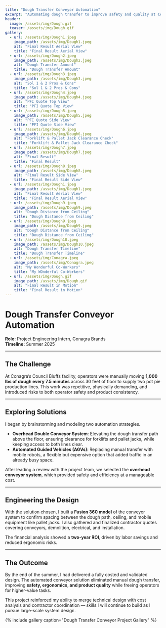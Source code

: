 ```yaml
---
title: "Dough Transfer Conveyor Automation"
excerpt: "Automating dough transfer to improve safety and quality at Conagra’s Council Bluffs plant"
header:
  image: /assets/img/Dough.gif
  teaser: /assets/img/Dough.gif
gallery:
  - url: /assets/img/Dough1.jpeg
    image_path: /assets/img/Dough1.jpeg
    alt: "Final Result Aerial View"
    title: "Final Result Aerial View"
  - url: /assets/img/Dough2.jpeg
    image_path: /assets/img/Dough2.jpeg
    alt: "Dough Transfer Amount"
    title: "Dough Transfer Amount"
  - url: /assets/img/Dough3.jpeg
    image_path: /assets/img/Dough3.jpeg
    alt: "Sol 1 & 2 Pros & Cons"
    title: "Sol 1 & 2 Pros & Cons"
  - url: /assets/img/Dough4.jpeg
    image_path: /assets/img/Dough4.jpeg
    alt: "PFI Quote Top View"
    title: "PFI Quote Top View"
  - url: /assets/img/Dough5.jpeg
    image_path: /assets/img/Dough5.jpeg
    alt: "PFI Quote Side View"
    title: "PFI Quote Side View"
  - url: /assets/img/Dough6.jpeg
    image_path: /assets/img/Dough6.jpeg
    alt: "Forklift & Pallet Jack Clearance Check"
    title: "Forklift & Pallet Jack Clearance Check"
  - url: /assets/img/Dough7.jpeg
    image_path: /assets/img/Dough7.jpeg
    alt: "Final Result"
    title: "Final Result"
  - url: /assets/img/Dough8.jpeg
    image_path: /assets/img/Dough8.jpeg
    alt: "Final Result Side View"
    title: "Final Result Side View"
  - url: /assets/img/Dough1.jpeg
    image_path: /assets/img/Dough1.jpeg
    alt: "Final Result Aerial View"
    title: "Final Result Aerial View"
  - url: /assets/img/Dough9.jpeg
    image_path: /assets/img/Dough9.jpeg
    alt: "Dough Distance from Ceiling"
    title: "Dough Distance from Ceiling"
  - url: /assets/img/Dough9.jpeg
    image_path: /assets/img/Dough9.jpeg
    alt: "Dough Distance from Ceiling"
    title: "Dough Distance from Ceiling"
  - url: /assets/img/Dough10.jpeg
    image_path: /assets/img/Dough10.jpeg
    alt: "Dough Transfer Timeline"
    title: "Dough Transfer Timeline"
  - url: /assets/img/Conagra.jpeg
    image_path: /assets/img/Conagra.jpeg
    alt: "My Wonderful Co-Workers"
    title: "My WOnderful Co-Workers"
  - url: /assets/img/Dough.gif
    image_path: /assets/img/Dough.gif
    alt: "Final Result in Motion"
    title: "Final Result in Motion"
---
```


# Dough Transfer Conveyor Automation  

**Role:** Project Engineering Intern, Conagra Brands  
**Timeline:** Summer 2025  

---

## The Challenge  
At Conagra’s Council Bluffs facility, operators were manually moving **1,000 lbs of dough every 7.5 minutes** across 30 feet of floor to supply two pot pie production lines. This work was repetitive, physically demanding, and introduced risks to both operator safety and product consistency.  

---

## Exploring Solutions  
I began by brainstorming and modeling two automation strategies.  

- **Overhead Double Conveyor System**: Elevating the dough transfer path above the floor, ensuring clearance for forklifts and pallet jacks, while keeping access to both lines clear.  
- **Automated Guided Vehicles (AGVs)**: Replacing manual transfer with mobile robots, a flexible but expensive option that added traffic in an already busy space.  

After leading a review with the project team, we selected the **overhead conveyor system**, which provided safety and efficiency at a manageable cost.  

---

## Engineering the Design  
With the solution chosen, I built a **Fusion 360 model** of the conveyor system to confirm spacing between the dough path, ceiling, and mobile equipment like pallet jacks. I also gathered and finalized contractor quotes covering conveyors, demolition, electrical, and installation.  

The financial analysis showed a **two-year ROI**, driven by labor savings and reduced ergonomic risks.  

---

## The Outcome  
By the end of the summer, I had delivered a fully costed and validated design. The automated conveyor solution eliminated manual dough transfer, improving **safety, ergonomics, and product quality** while freeing operators for higher-value tasks.  

This project reinforced my ability to merge technical design with cost analysis and contractor coordination — skills I will continue to build as I pursue large-scale system design.  

{% include gallery caption="Dough Transfer Conveyor Project Gallery" %}
